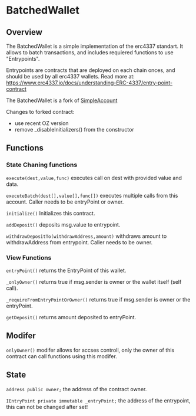 # BatchedWallet

## Overview

The BatchedWallet is a simple implementation of the erc4337 standart.
It allows to batch transactions, and includes requiered functions to use "Entrypoints".

Entrypoints are contracts that are deployed on each chain onces, and should be used by all erc4337 wallets.
Read more at: https://www.erc4337.io/docs/understanding-ERC-4337/entry-point-contract

The BatchedWallet is a fork of [SimpleAccount](https://github.com/eth-infinitism/account-abstraction/blob/develop/contracts/samples/SimpleAccount.sol)

Changes to forked contract:  
- use recent OZ version
- remove _disableInitializers() from the constructor

## Functions

### State Chaning functions

`execute(dest,value,func)` executes call on dest with provided value and data.

`executeBatch(dest[],value[],func[])` executes multiple calls from this account. Caller needs to be entryPoint or owner.

`initialize()` Initializes this contract.

`addDeposit()` deposits msg.value to entrypoint.

`withdrawDepositTo(withdrawAddress,amount)` withdraws amount to withdrawAddress from entrypoint. Caller needs to be owner.


### View Functions

`entryPoint()` returns the EntryPoint of this wallet.

`_onlyOwner()` returns true if msg.sender is owner or the wallet itself (self call).

`_requireFromEntryPointOrOwner()` returns true if msg.sender is owner or the entryPoint.

`getDeposit()` returns amount deposited to entryPoint.

## Modifer

`onlyOwner()` modifer allows for accses controll, only the owner of this contract can call functions using this modifer.

## State

`address public owner;` the address of the contract owner.

`IEntryPoint private immutable _entryPoint;` the address of the entrypoint, this can not be changed after set!